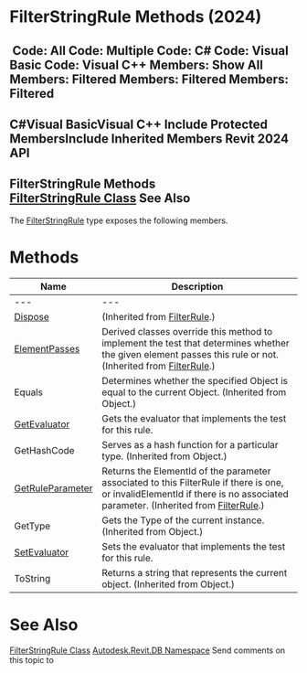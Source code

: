# FilterStringRule Methods (2024)

﻿
 Code: All Code: Multiple Code: C# Code: Visual Basic Code: Visual C++  Members: Show All Members: Filtered Members: Filtered Members: Filtered   
---  
C#Visual BasicVisual C++
Include Protected MembersInclude Inherited Members
Revit 2024 API  
---  
FilterStringRule Methods  
[FilterStringRule Class](166d75f9-1088-3275-2219-867c1142d8da.md "FilterStringRule Class") See Also  
---  
The [FilterStringRule](166d75f9-1088-3275-2219-867c1142d8da.md "FilterStringRule Class") type exposes the following members.
# Methods
| Name | Description |
| --- | --- |
| --- | --- | --- |
| [Dispose](53795b29-5ad3-3db7-bbc3-b45f8a68fc21.md "Dispose Method") | (Inherited from [FilterRule](a8f202ca-3c88-ecc4-fa93-549b26a412d7.md "FilterRule Class").) |
| [ElementPasses](d0a73972-2d31-1e23-590a-5094367aff87.md "ElementPasses Method") | Derived classes override this method to implement the test that determines whether the given element passes this rule or not.  (Inherited from [FilterRule](a8f202ca-3c88-ecc4-fa93-549b26a412d7.md "FilterRule Class").) |
| Equals | Determines whether the specified Object is equal to the current Object. (Inherited from Object.) |
| [GetEvaluator](00247f33-3684-dc0e-e371-954d14c19536.md "GetEvaluator Method") | Gets the evaluator that implements the test for this rule. |
| GetHashCode | Serves as a hash function for a particular type.  (Inherited from Object.) |
| [GetRuleParameter](f30e47b9-df2f-8baa-ffeb-b957c8810156.md "GetRuleParameter Method") | Returns the ElementId of the parameter associated to this FilterRule if there is one, or invalidElementId if there is no associated parameter.  (Inherited from [FilterRule](a8f202ca-3c88-ecc4-fa93-549b26a412d7.md "FilterRule Class").) |
| GetType | Gets the Type of the current instance. (Inherited from Object.) |
| [SetEvaluator](34bbfdd6-2d7a-1459-b01f-1334df763d8f.md "SetEvaluator Method") | Sets the evaluator that implements the test for this rule. |
| ToString | Returns a string that represents the current object. (Inherited from Object.) |

# See Also
[FilterStringRule Class](166d75f9-1088-3275-2219-867c1142d8da.md "FilterStringRule Class")
[Autodesk.Revit.DB Namespace](87546ba7-461b-c646-cbb1-2cb8f5bff8b2.md "Autodesk.Revit.DB Namespace")
Send comments on this topic to 